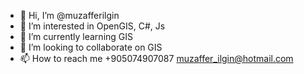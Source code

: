 - 👋 Hi, I’m @muzafferilgin
- 👀 I’m interested in OpenGIS, C#, Js
- 🌱 I’m currently learning GIS
- 💞️ I’m looking to collaborate on GIS
- 📫 How to reach me +905074907087 muzaffer_ilgin@hotmail.com

<!---
muzafferilgin/muzafferilgin is a ✨ special ✨ repository because its `README.md` (this file) appears on your GitHub profile.
You can click the Preview link to take a look at your changes.
--->
